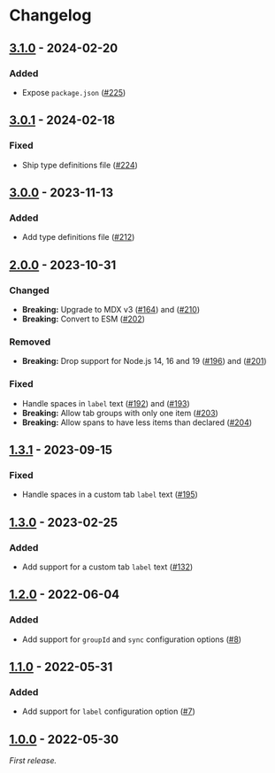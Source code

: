 # Changelog

## [3.1.0] - 2024-02-20

### Added

- Expose `package.json` ([#225](https://github.com/mrazauskas/docusaurus-remark-plugin-tab-blocks/pull/225))

## [3.0.1] - 2024-02-18

### Fixed

- Ship type definitions file ([#224](https://github.com/mrazauskas/docusaurus-remark-plugin-tab-blocks/pull/224))

## [3.0.0] - 2023-11-13

### Added

- Add type definitions file ([#212](https://github.com/mrazauskas/docusaurus-remark-plugin-tab-blocks/pull/212))

## [2.0.0] - 2023-10-31

### Changed

- **Breaking:** Upgrade to MDX v3 ([#164](https://github.com/mrazauskas/docusaurus-remark-plugin-tab-blocks/pull/164)) and ([#210](https://github.com/mrazauskas/docusaurus-remark-plugin-tab-blocks/pull/210))
- **Breaking:** Convert to ESM ([#202](https://github.com/mrazauskas/docusaurus-remark-plugin-tab-blocks/pull/202))

### Removed

- **Breaking:** Drop support for Node.js 14, 16 and 19 ([#196](https://github.com/mrazauskas/docusaurus-remark-plugin-tab-blocks/pull/196)) and ([#201](https://github.com/mrazauskas/docusaurus-remark-plugin-tab-blocks/pull/201))

### Fixed

- Handle spaces in `label` text ([#192](https://github.com/mrazauskas/docusaurus-remark-plugin-tab-blocks/pull/192)) and ([#193](https://github.com/mrazauskas/docusaurus-remark-plugin-tab-blocks/pull/193))
- **Breaking:** Allow tab groups with only one item ([#203](https://github.com/mrazauskas/docusaurus-remark-plugin-tab-blocks/pull/203))
- **Breaking:** Allow spans to have less items than declared ([#204](https://github.com/mrazauskas/docusaurus-remark-plugin-tab-blocks/pull/204))

## [1.3.1] - 2023-09-15

### Fixed

- Handle spaces in a custom tab `label` text ([#195](https://github.com/mrazauskas/docusaurus-remark-plugin-tab-blocks/pull/195))

## [1.3.0] - 2023-02-25

### Added

- Add support for a custom tab `label` text ([#132](https://github.com/mrazauskas/docusaurus-remark-plugin-tab-blocks/pull/132))

## [1.2.0] - 2022-06-04

### Added

- Add support for `groupId` and `sync` configuration options ([#8](https://github.com/mrazauskas/docusaurus-remark-plugin-tab-blocks/pull/8))

## [1.1.0] - 2022-05-31

### Added

- Add support for `label` configuration option ([#7](https://github.com/mrazauskas/docusaurus-remark-plugin-tab-blocks/pull/7))

## [1.0.0] - 2022-05-30

_First release._

[3.1.0]: https://github.com/mrazauskas/docusaurus-remark-plugin-tab-blocks/releases/tag/v3.1.0
[3.0.1]: https://github.com/mrazauskas/docusaurus-remark-plugin-tab-blocks/releases/tag/v3.0.1
[3.0.0]: https://github.com/mrazauskas/docusaurus-remark-plugin-tab-blocks/releases/tag/v3.0.0
[2.0.0]: https://github.com/mrazauskas/docusaurus-remark-plugin-tab-blocks/releases/tag/v2.0.0
[1.3.1]: https://github.com/mrazauskas/docusaurus-remark-plugin-tab-blocks/releases/tag/v1.3.1
[1.3.0]: https://github.com/mrazauskas/docusaurus-remark-plugin-tab-blocks/releases/tag/v1.3.0
[1.2.0]: https://github.com/mrazauskas/docusaurus-remark-plugin-tab-blocks/releases/tag/v1.2.0
[1.1.0]: https://github.com/mrazauskas/docusaurus-remark-plugin-tab-blocks/releases/tag/v1.1.0
[1.0.0]: https://github.com/mrazauskas/docusaurus-remark-plugin-tab-blocks/releases/tag/v1.0.0
